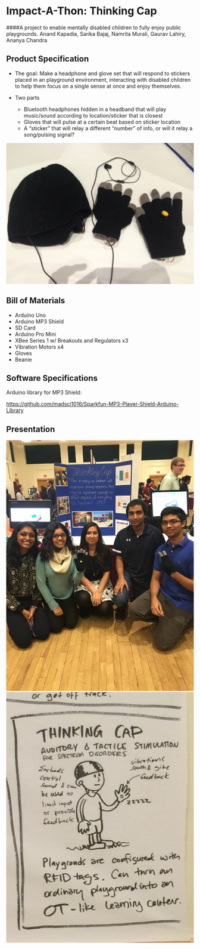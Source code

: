 # Impact-A-Thon: Thinking Cap
####A project to enable mentally disabled children to fully enjoy public playgrounds.
Anand Kapadia, Sarika Bajaj, Namrita Murali, Gaurav Lahiry, Ananya Chandra

## Product Specification

* The goal: Make a headphone and glove set that will respond to stickers placed in an playground environment, interacting with disabled children to help them focus on a single sense at once and enjoy themselves.

* Two parts
  * Bluetooth headphones hidden in a headband that will play music/sound according to location/sticker that is closest
  * Gloves that will pulse at a certain beat based on sticker location
  * A “sticker” that will relay a different “number” of info, or will it relay a song/pulsing signal?


![alt text](IMG_2897.JPG)

## Bill of Materials
* Arduino Uno
* Arduino MP3 Shield
* SD Card
* Arduino Pro Mini
* XBee Series 1 w/ Breakouts and Regulators x3
* Vibration Motors x4
* Gloves
* Beanie

## Software Specifications
Arduino library for MP3 Shield:

https://github.com/madsci1016/Sparkfun-MP3-Player-Shield-Arduino-Library

## Presentation 
![alt text](IMG_2908.jpg)
![alt text](IMG_2899.jpg)
